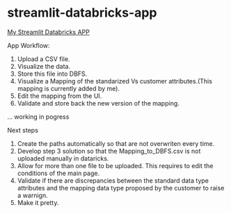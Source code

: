 # streamlit-databricks-app 

[My Streamlit Databricks APP](https://app-databricks-app-5kglbs68nczgg5ufregvqt.streamlit.app/)

App Workflow:

1. Upload a CSV file.
2. Visualize the data.
3. Store this file into DBFS.
4. Visualize a Mapping of the standarized Vs customer attributes.(This mapping is currently added by me).
5. Edit the mapping from the UI.
6. Validate and store back the new version of the mapping.


... working in pogress

Next steps

1. Create the paths automatically so that are not overwriten every time.
2. Develop step 3 solution so that the Mapping_to_DBFS.csv is not uploaded manually in dataricks.
3. Allow for more than one file to be uploaded. This requires to edit the conditions of the main page. 
4. Validate if there are discrepancies between the standard data type attributes and the mapping data type proposed by the customer to raise a warnign.
5. Make it pretty.
